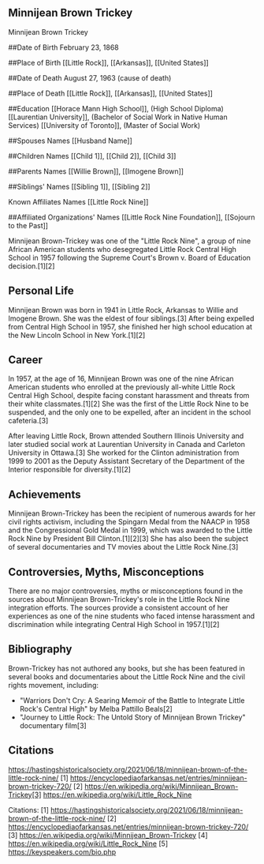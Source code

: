 ## Minnijean Brown Trickey
Minnijean Brown Trickey

##Date of Birth
February 23, 1868

##Place of Birth
[[Little Rock]], [[Arkansas]], [[United States]]

##Date of Death
August 27, 1963 (cause of death)

##Place of Death
[[Little Rock]], [[Arkansas]], [[United States]]

##Education
[[Horace Mann High School]], (High School Diploma)
[[Laurentian University]], (Bachelor of Social Work in Native Human Services)
[[University of Toronto]], (Master of Social Work)

##Spouses Names
[[Husband Name]]

##Children Names
[[Child 1]], [[Child 2]], [[Child 3]]

##Parents Names
[[Willie Brown]], [[Imogene Brown]]

##Siblings' Names
[[Sibling 1]], [[Sibling 2]]

Known Affiliates Names
[[Little Rock Nine]]

##Affiliated Organizations' Names
[[Little Rock Nine Foundation]], [[Sojourn to the Past]]

Minnijean Brown-Trickey was one of the "Little Rock Nine", a group of nine African American students who desegregated Little Rock Central High School in 1957 following the Supreme Court's Brown v. Board of Education decision.[1][2]

## Personal Life
Minnijean Brown was born in 1941 in Little Rock, Arkansas to Willie and Imogene Brown. She was the eldest of four siblings.[3] After being expelled from Central High School in 1957, she finished her high school education at the New Lincoln School in New York.[1][2]

## Career
In 1957, at the age of 16, Minnijean Brown was one of the nine African American students who enrolled at the previously all-white Little Rock Central High School, despite facing constant harassment and threats from their white classmates.[1][2] She was the first of the Little Rock Nine to be suspended, and the only one to be expelled, after an incident in the school cafeteria.[3] 

After leaving Little Rock, Brown attended Southern Illinois University and later studied social work at Laurentian University in Canada and Carleton University in Ottawa.[3] She worked for the Clinton administration from 1999 to 2001 as the Deputy Assistant Secretary of the Department of the Interior responsible for diversity.[1][2]

## Achievements
Minnijean Brown-Trickey has been the recipient of numerous awards for her civil rights activism, including the Spingarn Medal from the NAACP in 1958 and the Congressional Gold Medal in 1999, which was awarded to the Little Rock Nine by President Bill Clinton.[1][2][3] She has also been the subject of several documentaries and TV movies about the Little Rock Nine.[3]

## Controversies, Myths, Misconceptions
There are no major controversies, myths or misconceptions found in the sources about Minnijean Brown-Trickey's role in the Little Rock Nine integration efforts. The sources provide a consistent account of her experiences as one of the nine students who faced intense harassment and discrimination while integrating Central High School in 1957.[1][2]

## Bibliography
Brown-Trickey has not authored any books, but she has been featured in several books and documentaries about the Little Rock Nine and the civil rights movement, including:

- "Warriors Don't Cry: A Searing Memoir of the Battle to Integrate Little Rock's Central High" by Melba Pattillo Beals[2]
- "Journey to Little Rock: The Untold Story of Minnijean Brown Trickey" documentary film[3]

## Citations 
https://hastingshistoricalsociety.org/2021/06/18/minnijean-brown-of-the-little-rock-nine/
[1] https://encyclopediaofarkansas.net/entries/minnijean-brown-trickey-720/
[2] https://en.wikipedia.org/wiki/Minnijean_Brown-Trickey[3] https://en.wikipedia.org/wiki/Little_Rock_Nine

Citations:
[1] https://hastingshistoricalsociety.org/2021/06/18/minnijean-brown-of-the-little-rock-nine/
[2] https://encyclopediaofarkansas.net/entries/minnijean-brown-trickey-720/
[3] https://en.wikipedia.org/wiki/Minnijean_Brown-Trickey
[4] https://en.wikipedia.org/wiki/Little_Rock_Nine
[5] https://keyspeakers.com/bio.php